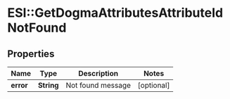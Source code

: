 # ESI::GetDogmaAttributesAttributeIdNotFound

## Properties
Name | Type | Description | Notes
------------ | ------------- | ------------- | -------------
**error** | **String** | Not found message | [optional] 


